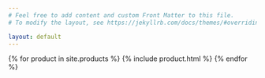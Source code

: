 ```yaml
---
# Feel free to add content and custom Front Matter to this file.
# To modify the layout, see https://jekyllrb.com/docs/themes/#overriding-theme-defaults

layout: default
---
```

<div class="container">
{% for product in site.products %}
  {% include product.html %}
{% endfor %}
</div>
